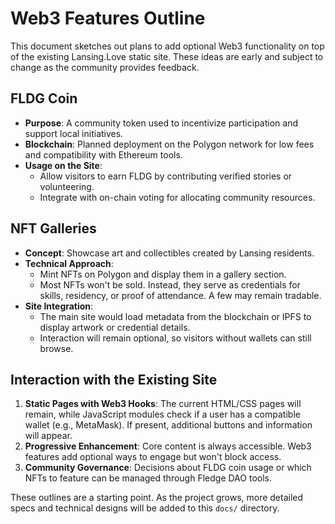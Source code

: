 # Web3 Features Outline

This document sketches out plans to add optional Web3 functionality on top of the existing Lansing.Love static site. These ideas are early and subject to change as the community provides feedback.

## FLDG Coin
- **Purpose**: A community token used to incentivize participation and support local initiatives.
- **Blockchain**: Planned deployment on the Polygon network for low fees and compatibility with Ethereum tools.
- **Usage on the Site**:
  - Allow visitors to earn FLDG by contributing verified stories or volunteering.
  - Integrate with on-chain voting for allocating community resources.

## NFT Galleries
- **Concept**: Showcase art and collectibles created by Lansing residents.
- **Technical Approach**:
  - Mint NFTs on Polygon and display them in a gallery section.
  - Most NFTs won't be sold. Instead, they serve as credentials for skills, residency, or proof of attendance. A few may remain tradable.
- **Site Integration**:
  - The main site would load metadata from the blockchain or IPFS to display artwork or credential details.
  - Interaction will remain optional, so visitors without wallets can still browse.

## Interaction with the Existing Site
1. **Static Pages with Web3 Hooks**: The current HTML/CSS pages will remain, while JavaScript modules check if a user has a compatible wallet (e.g., MetaMask). If present, additional buttons and information will appear.
2. **Progressive Enhancement**: Core content is always accessible. Web3 features add optional ways to engage but won't block access.
3. **Community Governance**: Decisions about FLDG coin usage or which NFTs to feature can be managed through Fledge DAO tools.

These outlines are a starting point. As the project grows, more detailed specs and technical designs will be added to this `docs/` directory.
